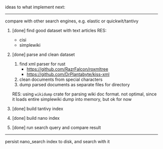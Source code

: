 ideas to what implement next:

---

compare with other search engines, e.g. elastic or quickwit/tantivy

1. [done] find good dataset with text articles
    RES:
    - cisi
    - simplewiki
1. [done] parse and clean dataset
    1. find xml parser for rust
        - https://github.com/RazrFalcon/roxmltree
        - https://github.com/DrPlantabyte/kiss-xml
    1. clean documents from special characters
    1. dump parsed documents as separate files for directory

    RES: using `wikidump` crate for parsing wiki doc format. not optimal, since it loads entire simplewiki dump into memory, but ok for now

1. [done] build tantivy index
1. [done] build nano index
1. [done] run search query and compare result

---

persist nano_search index to disk, and search with it
